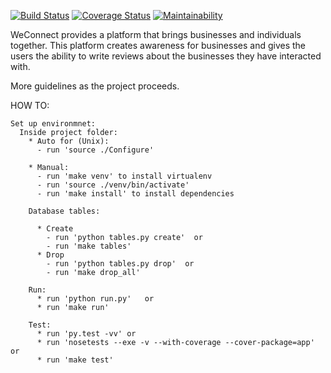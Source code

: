 [![Build Status](https://travis-ci.org/johnmutuma5/WeConnect.svg?branch=master)](https://travis-ci.org/johnmutuma5/WeConnect)
[![Coverage Status](https://coveralls.io/repos/github/johnmutuma5/WeConnect/badge.svg?branch=master)](https://coveralls.io/github/johnmutuma5/WeConnect?branch=master)
[![Maintainability](https://api.codeclimate.com/v1/badges/a99a88d28ad37a79dbf6/maintainability)](https://codeclimate.com/github/codeclimate/codeclimate/maintainability)


WeConnect provides a platform that brings businesses and individuals together.
This platform creates awareness for businesses and gives the users the ability to write reviews about the businesses they have interacted with.  

More guidelines as the project proceeds.



HOW TO:

    Set up environmnet:
      Inside project folder:
        * Auto for (Unix):
          - run 'source ./Configure'

        * Manual:
          - run 'make venv' to install virtualenv
          - run 'source ./venv/bin/activate'
          - run 'make install' to install dependencies

        Database tables:

          * Create
            - run 'python tables.py create'  or
            - run 'make tables'
          * Drop
            - run 'python tables.py drop'  or
            - run 'make drop_all'

        Run:
          * run 'python run.py'   or
          * run 'make run'

        Test:
          * run 'py.test -vv' or
          * run 'nosetests --exe -v --with-coverage --cover-package=app'  or
          * run 'make test'
